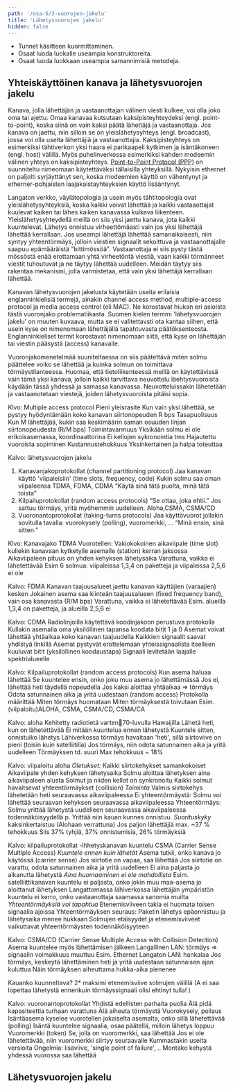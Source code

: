 ```yaml
---
path: '/osa-5/3-vuorojen-jakelu'
title: 'Lähetysvuorojen jakelu'
hidden: false
---
```


<text-box variant='learningObjectives' name='Oppimistavoitteet'>

- Tunnet käsitteen kuormittaminen.
- Osaat luoda luokalle useampia konstruktoreita.
- Osaat luoda luokkaan useampia samannimisiä metodeja.

</text-box>

## Yhteiskäyttöinen kanava ja lähetysvuorojen jakelu

Kanava, jolla lähettäjän ja vastaanottajan välinen viesti kulkee, voi olla joko oma tai ajettu. Omaa kanavaa kutsutaan kaksipisteyhteydeksi (engl. point-to-point), koska siinä on vain kaksi päätä lähettäjä ja vastaanottaja. Jos kanava on jaettu, niin silloin se on yleislähetysyhteys (engl. broadcast), jossa voi olla useita lähettäjiä ja vastaanottajia. Kaksipisteyhteys on esimerkiksi tähtiverkon yksi haara ei parikaapeli kytkimen ja isäntäkoneen (engl. host) välillä. Myös puhelinverkossa esimerkiksi kahden modeemin välinen yhteys on kaksipisteyhteys. [Point-to-Point Protocol (PPP)](https://fi.wikipedia.org/wiki/PPP_(tiedonsiirtoprotokolla)) on suunniteltu nimeomaan käytettäväksi tällaisilla yhteyksillä. Nykyisin ethernet on paljolti syrjäyttänyt sen, koska modeemien käyttö on vähentynyt ja etherner-pohjaisten laajakaistayhteyksien käyttö lisääntynyt.

Langaton verkko, väylätopologia ja usein myös tähtitopologia ovat yleislähetysyhteyksiä, koska kaikki voivat lähettää ja kaikki vastaaottajat kuulevat kaiken tai lähes kaiken kanavassa kulkeva liikenteen. Yleislähetysyhteydellä meillä on siis yksi jaettu kanava, jota kaikki kuuntelevat. Lähetys onnistuu virheettömäasti vain jos yksi lähettäjä lähettää kerrallaan. Jos useampi lähettäjä lähettää samanaikaisesti, niin syntyy yhteentörmäys, jolloin viestien signaalit sekoittuva ja vastaanottajalle saapuu epämääräistä "bittimössöä". Vastaanottaja ei siis pysty tästä mössöstä enää erottamaan yhtä virheetöntä viestiä, vaan kaikki törmänneet viestit tuhoutuvat ja ne täytyy lähettää uudelleen. Meidän täytyy siis rakentaa mekanismi, jolla varmistetaa, että vain yksi lähettäjä kerrallaan lähettää.

Kanavan lähetysvuorojen jakelusta käytetään useita erilaisia englanninkielisiä termejä, ainakin channel access method, multiple-access protocol ja media access control (eli MAC). Ne korostavat hiukan eri asioista tästä vuoronjako problematiikasta. Suomen kielen termmi 'lähetysvuorojen jakelu' on muuten kuvaava, mutta se ei valitettavsti ota kantaa siihen, että usein kyse on nimenomaan lähettäjällä tapahtuvasta päätöksenteosta. Englanninkieliset termit korostavat nimenomaan siitä, että kyse on lähettäjän tai viestin pääsystä (access) kanavalle.

Vuoronjakomenetelmää suuniteltaessa on siis päätettävä miten solmu päättelee voiko se lähettää ja kuinka solmun on toimittava törmäystilanteessa. Huomaa, että tietoliikenteessä meillä on käytettävissä vain tämä yksi kanava, jolloin kaikki tarvittava neuvottelu läehtysvuoroista käydään tässä yhdessä ja samassa kanavassa. Neuvotteluissakin lähetetään ja vastaanotetaan viestejä, joiden lähetysvuoroista pitäisi sopia.


Klvo: Multiple access protocol
Pieni yleisrasite
Kun vain yksi lähettää, se pystyy hyödyntämään koko kanavan siirtonopeuden R bps
Tasapuolisuus
Kun M lähettäjää, kukin saa keskimäärin saman osuuden linjan siirtonopeudesta (R/M bps)
Toimintavarmuus
Yksikään solmu ei ole erikoisasemassa, koordinaattorina
Ei kellojen sykronointia tms
Hajautettu vuoroista sopiminen
Kustannustehokkuus
Yksinkertainen ja halpa toteuttaa

Kalvo: lähetysvuorojen jakelu
1) Kanavanjakoprotokollat (channel partitioning protocol)
     Jaa kanavan käyttö 'viipaleisiin' (time slots, frequency, code)
     Kukin solmu saa oman viipaleensa
     TDMA, FDMA, CDMA
     “Käytä sinä tätä puolta, minä tätä toista”
2) Kilpailuprotokollat (random access protocols)
   “Se ottaa, joka ehtii.”
    Jos sattuu törmäys, yritä myöhemmin uudelleen.
    Aloha,CSMA, CSMA/CD
3) Vuoronantoprotokollat (taking-turns protocols)
Jaa käyttövuorot jollakin sovitulla tavalla:
vuorokysely (polling), vuoromerkki, ...
“Minä ensin, sinä sitten.”

Klvo: Kanavajako TDMA
Vuorotellen:
 Vakiokokoinen aikaviipale (time slot) kullekin kanavaan kytketylle asemalle (station) kerran jaksossa
 Aikaviipaleen pituus on yhden kehyksen lähetysaika
 Varattuna, vaikka ei lähetettävää
 Esim 6 solmua:  viipaleissa 1,3,4 on paketteja ja viipaleissa 2,5,6 ei ole 

Kalvo: FDMA
Kanavan taajuusalueet jaettu kanavan käyttäjien (varaajien) kesken
Jokainen asema saa kiinteän taajuusalueen (fixed frequency band), vain osa kanavasta (R/M bps)
 Varattuna, vaikka ei lähetettävää
 Esim. alueilla 1,3,4 on paketteja, ja alueilla 2,5,6 ei 

Kalvo: CDMA
Radiolinjoilla käytettävä koodinjakoon perustuva protokolla
 Kullakin asemalla oma yksilöllinen tapansa koodata bitit 1 ja 0 
 Asemat voivat lähettää yhtäaikaa koko kanavan taajuudella
 Kaikkien signaalit saavat yhdistyä linkillä
 Asemat pystyvät erottelemaan yhteissignaalista itselleen kuuluvat bitit (yksilöllinen koodaustapa)
 Signaali levitetään laajalle spektrialueelle

Kalvo: Kilpailuprotokollat (random access protocols)
Kun asema haluaa lähettää
Se kuuntelee ensin, onko joku muu asema jo lähettämässä
Jos ei, lähettää heti täydellä nopeudella
Jos kaksi aloittaa yhtäaikaa => törmäys
Odota satunnainen aika ja yritä uudestaan (random access)
Protokolla määrittää
Miten törmäys huomataan
Miten törmäyksestä toivutaan
Esim. (viipaloitu)ALOHA, CSMA, CSMA/CD, CSMA/CA

Kalvo: aloha
Kehitetty radiotietä varten70-luvulla Hawaijilla
Lähetä heti, kun on lähetettävää
Ei mitään kuuntelua ennen lähetystä
Kuuntele sitten, onnistuiko lähetys
Lähiverkossa törmäys havaitaan 'heti', sillä siirtoviive on pieni  (toisin kuin satelliitilla)
Jos törmäys, niin odota satunnainen aika ja  yritä uudelleen
Törmäyksen td. suuri 
Max tehokkuus ~ 18% 

Kalvo: viipaloitu aloha
*Oletukset:*
Kaikki siirtokehykset samankokoiset
Aikaviipale yhden kehyksen lähetysaika
Solmu aloittaa lähetyksen aina aikaviipaleen alusta
Solmut ja niiden kellot on synkronoitu
Kaikki solmut havaitsevat yhteentörmäykset (collision)
*Toiminta*
Valmis siirtokehys lähetetään heti seuraavassa aikaviipaleessa 
Ei yhteentörmäystä: Solmu voi lähettää seuraavan kehyksen seuraavassa aikaviipaleessa
Yhteentörmäys: Solmu yrittää lähetystä uudelleen seuraavassa aikaviipaleessa todennäköisyydellä p. Yrittää niin kauan kunnes onnistuu.
*Suorituskyky* kaksinkertaistuu (Alohaan verrattuna) 
Jos paljon lähettäjiä  max. ~37 % tehokkuus
Siis  37% tyhjiä, 37% onnistumisia, 26% törmäyksiä 

Kalvo: kilpailuprotokollat -lhhetyskanavan kuuntelu CSMA (Carrier Sense Multiple Access)
*Kuuntele ennen kuin lähetät*
Asema tutkii, onko kanava jo käytössä (carrier sense)
Jos siirtotie on vapaa, saa lähettää
Jos siirtotie on varattu, odota satunnainen aika ja yritä uudelleen
Ei aina paljasta jo alkanutta lähetystä
*Aina huomaaminen ei ole mahdollista*
Esim.  satelliittikanavan kuuntelu ei paljasta, onko jokin muu maa-asema jo aloittanut lähetyksen
Langattomassa lähiverkossa lähettäjän ympäristön kuuntelu ei kerro, onko vastaanottaja saamassa sanomia muilta
*Yhteentörmäyksiä voi tapahtua* Etenemisviiveen takia ei huomata toisen signaalia ajoissa
Yhteentörmäyksen seuraus: Paketin lähetys epäonnistuu ja lähetysaika menee hukkaan
	Solmujen etäisyydet ja etenemisviiveet vaikuttavat yhteentörmäysten todennäköisyyteen  
    
Kalvo: CSMA/CD (Carrier Sense Multiple Access with Collision Detection)
Asema kuuntelee myös lähettämisen jälkeen
Langallinen LAN: törmäys => signaalin voimakkuus muuttuu 
Esim. Ethernet
Langaton LAN: hankalaa
Jos törmäys, keskeytä lähettäminen heti
ja yritä uudestaan satunnaisen ajan kuluttua
Näin törmäyksen aiheuttama hukka-aika pienenee

Kauanko kuunneltava?
2* maksimi etenemisviive solmujen välillä (A ei saa lopettaa lähetystä ennenkuin  törmäyssignaali olisi ehtinyt tulla!
)

Kalvo: vuoronantoprotokollat
Yhdistä edellisten parhaita puolia
Älä pidä kapasiteettia turhaan varattuna
Älä aiheuta törmäystä
Vuorokysely, pollaus
Isäntäasema kyselee vuorotellen jokaiselta asemalta, onko sillä lähetettävää (polling)
Isäntä kuuntelee signaalia, osaa päätellä, milloin lähetys loppuu
Vuoromerkki (token)
Se, jolla on vuoromerkki, saa lähettää 
Jos ei ole lähetettävää, niin vuoromerkki siirtyy seuraavalle
Kummastakin useita versioita
Ongelmia: lisäviive, 'single point of failure', ..
Montako kehystä yhdessä vuorossa saa lähettää







## Lähetysvuorojen jakelu


